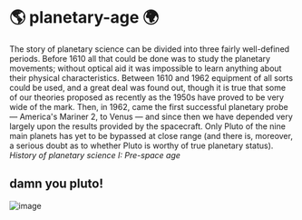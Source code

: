 # :earth_americas: planetary-age :earth_africa:

The story of planetary science can be divided into three fairly well-defined periods. Before 1610 all that could be done was to study the planetary movements; without optical aid it was impossible to learn anything about their physical characteristics. Between 1610 and 1962 equipment of all sorts could be used, and a great deal was found out, though it is true that some of our theories proposed as recently as the 1950s have proved to be very wide of the mark. Then, in 1962, came the first successful planetary probe — America's Mariner 2, to Venus — and since then we have depended very largely upon the results provided by the spacecraft. Only Pluto of the nine main planets has yet to be bypassed at close range (and there is, moreover, a serious doubt as to whether Pluto is worthy of true planetary status).
*History of planetary science I: Pre-space age*

## damn you pluto!
![image](https://user-images.githubusercontent.com/18652022/102267991-707dbf00-3ef9-11eb-8308-e96e3b318307.png)